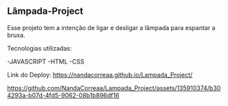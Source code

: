 ## Lâmpada-Project

Esse projeto tem a intenção de ligar e desligar a lâmpada para espantar a bruxa.

Tecnologias utilizadas:

-JAVASCRIPT
-HTML
-CSS

Link do Deploy: https://nandacorreaa.github.io/Lampada_Project/



https://github.com/NandaCorreaa/Lampada_Project/assets/135910374/b304293a-b07d-4fd5-9062-08b1b896df16




